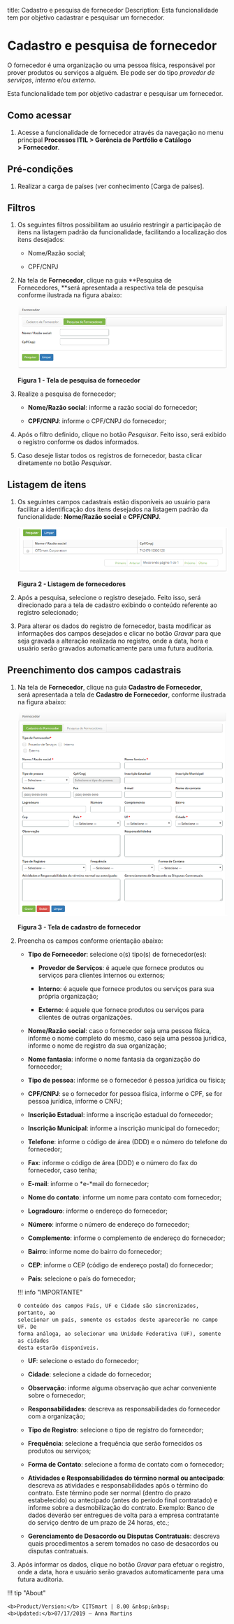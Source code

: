 title: Cadastro e pesquisa de fornecedor
Description: Esta funcionalidade tem por objetivo cadastrar e pesquisar um fornecedor.

# Cadastro e pesquisa de fornecedor

O fornecedor é uma organização ou uma pessoa física, responsável por prover
produtos ou serviços a alguém. Ele pode ser do tipo *provedor de
serviços*, *interno* e/ou *externo*.

Esta funcionalidade tem por objetivo cadastrar e pesquisar um fornecedor.

Como acessar
------------

1.  Acesse a funcionalidade de fornecedor através da navegação no menu
    principal **Processos ITIL > Gerência de Portfólio e Catálogo > Fornecedor**.

Pré-condições
-------------

1.  Realizar a carga de países (ver conhecimento [Carga de
    países].

Filtros
-------

1.  Os seguintes filtros possibilitam ao usuário restringir a participação de
    itens na listagem padrão da funcionalidade, facilitando a localização dos
    itens desejados:

    -   Nome/Razão social;

    -   CPF/CNPJ

2.  Na tela de **Fornecedor**, clique na guia **Pesquisa de Fornecedores, **será
    apresentada a respectiva tela de pesquisa conforme ilustrada na figura
    abaixo:

    ![Criar](images/provider-1.png)

    **Figura 1 - Tela de pesquisa de fornecedor**

3.  Realize a pesquisa de fornecedor;

    -   **Nome/Razão social**: informe a razão social do fornecedor;

    -   **CPF/CNPJ**: informe o CPF/CNPJ do fornecedor;

4.  Após o filtro definido, clique no botão *Pesquisar*. Feito isso, será
    exibido o registro conforme os dados informados.

5.  Caso deseje listar todos os registros de fornecedor, basta clicar
    diretamente no botão *Pesquisar*.

Listagem de itens
-----------------

1.  Os seguintes campos cadastrais estão disponíveis ao usuário para facilitar a
    identificação dos itens desejados na listagem padrão da
    funcionalidade: **Nome/Razão social** e **CPF/CNPJ**.

    ![Criar](images/provider-2.png)

    **Figura 2 - Listagem de fornecedores**

2.  Após a pesquisa, selecione o registro desejado. Feito isso, será direcionado
    para a tela de cadastro exibindo o conteúdo referente ao registro
    selecionado;

3.  Para alterar os dados do registro de fornecedor, basta modificar as
    informações dos campos desejados e clicar no botão *Gravar* para que seja
    gravada a alteração realizada no registro, onde a data, hora e usuário serão
    gravados automaticamente para uma futura auditoria.

Preenchimento dos campos cadastrais
-----------------------------------

1.  Na tela de **Fornecedor**, clique na guia **Cadastro de Fornecedor**,
    será apresentada a tela de **Cadastro de Fornecedor**, conforme ilustrada na
    figura abaixo:

    ![Criar](images/provider-3.png)

    **Figura 3 - Tela de cadastro de fornecedor**

2.  Preencha os campos conforme orientação abaixo:

    -  **Tipo de Fornecedor**: selecione o(s) tipo(s) de fornecedor(es):

        -  **Provedor de Serviços**: é aquele que fornece produtos ou serviços
            para clientes internos ou externos;

        -  **Interno**: é aquele que fornece produtos ou serviços para sua
            própria organização;

        -  **Externo**: é aquele que fornece produtos ou serviços para clientes
            de outras organizações.

    -  **Nome/Razão social**: caso o fornecedor seja uma pessoa física, informe
        o nome completo do mesmo, caso seja uma pessoa jurídica, informe o nome
        de registro da sua organização;

    -  **Nome fantasia**: informe o nome fantasia da organização do fornecedor;

    -  **Tipo de pessoa**: informe se o fornecedor é pessoa jurídica ou física;

    -  **CPF/CNPJ**: se o fornecedor for pessoa física, informe o CPF, se for
        pessoa jurídica, informe o CNPJ;

    -  **Inscrição Estadual**: informe a inscrição estadual do fornecedor;

    -  **Inscrição Municipal**: informe a inscrição municipal do fornecedor;

    -  **Telefone**: informe o código de área (DDD) e o número do telefone do
        fornecedor;

    -  **Fax**: informe o código de área (DDD) e o número do fax do fornecedor,
        caso tenha;

    -  **E-mail**: informe o *e-*mail do fornecedor;

    -  **Nome do contato**: informe um nome para contato com fornecedor;

    -  **Logradouro**: informe o endereço do fornecedor;

    -  **Número**: informe o número de endereço do fornecedor;

    -  **Complemento**: informe o complemento de endereço do fornecedor;

    -  **Bairro**: informe nome do bairro do fornecedor;

    -  **CEP**: informe o CEP (código de endereço postal) do fornecedor;

    -  **País**: selecione o país do fornecedor;

    !!! info "IMPORTANTE"

        O conteúdo dos campos País, UF e Cidade são sincronizados, portanto, ao
        selecionar um país, somente os estados deste aparecerão no campo UF. De
        forma análoga, ao selecionar uma Unidade Federativa (UF), somente as cidades
        desta estarão disponíveis.

    -  **UF**: selecione o estado do fornecedor;

    -  **Cidade**: selecione a cidade do fornecedor;

    -  **Observação**: informe alguma observação que achar conveniente sobre o
    fornecedor;

    -  **Responsabilidades**: descreva as responsabilidades do fornecedor com a
    organização;

    -  **Tipo de Registro**: selecione o tipo de registro do fornecedor;

    -  **Frequência**: selecione a frequência que serão fornecidos os produtos ou
    serviços;

    -  **Forma de Contato**: selecione a forma de contato com o fornecedor;

    -  **Atividades e Responsabilidades do término normal ou antecipado**: descreva
    as atividades e responsabilidades após o término do contrato. Este término
    pode ser normal (dentro do prazo estabelecido) ou antecipado (antes do
    período final contratado) e informe sobre a desmobilização do contrato.
    Exemplo: Banco de dados deverão ser entregues de volta para a empresa
    contratante do serviço dentro de um prazo de 24 horas, etc.;

    -  **Gerenciamento de Desacordo ou Disputas Contratuais**: descreva quais
    procedimentos a serem tomados no caso de desacordos ou disputas contratuais.

3.  Após informar os dados, clique no botão *Gravar* para efetuar o registro,
    onde a data, hora e usuário serão gravados automaticamente para uma futura
    auditoria.


!!! tip "About"

    <b>Product/Version:</b> CITSmart | 8.00 &nbsp;&nbsp;
    <b>Updated:</b>07/17/2019 – Anna Martins
